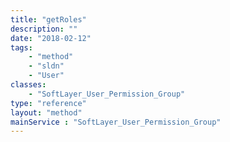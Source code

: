 ```yaml
---
title: "getRoles"
description: ""
date: "2018-02-12"
tags:
    - "method"
    - "sldn"
    - "User"
classes:
    - "SoftLayer_User_Permission_Group"
type: "reference"
layout: "method"
mainService : "SoftLayer_User_Permission_Group"
---
```

